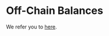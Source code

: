 # Off-Chain Balances

We refer you to [here](../../tutorials/create-and-host-off-chain-balances.md).
